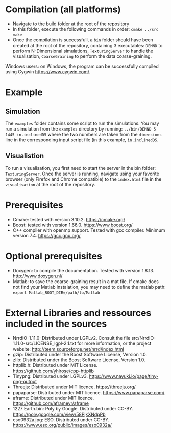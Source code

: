# Compilation (all platforms)
- Navigate to the build folder at the root of the repository
- In this folder, execute the following commands in order: 
`cmake ../src`
`make`
- Once the compilation is successfull, a `bin` folder should have been created at the root of the repository, containing 3 executables: `DEMND` to perform N-Dimensional simulations, `TexturingServer` to handle the visualisation, `CoarseGraining` to perform the data coarse-graining. 

Windows users: on Windows, the program can be successfully compiled using Cygwin https://www.cygwin.com/.

# Example
## Simulation 
The `examples` folder contains some script to run the simulations. You may run a simulation from the `examples` directory by running:
`../bin/DEMND 5 1445 in.inclinedD5`
where the two numbers are taken from the `dimensions` line in the corresponding input script file (in this example, `in.inclinedD5`.

## Visualistion
To run a visualisation, you first need to start the server in the bin folder: `TexturingServer`.
Once the server is running, navigate using your favorite browser (only Firefox and Chrome compatible) to the `index.html` file in the `visualisation` at the root of the repository. 


# Prerequisites
- Cmake: tested with version 3.10.2. https://cmake.org/
- Boost: tested with version 1.66.0. https://www.boost.org/
- C++ compiler with openmp support. Tested with gcc compiler. Minimum version 7.4. https://gcc.gnu.org/

# Optional prerequisites
- Doxygen: to compile the documentation. Tested with version 1.8.13. http://www.doxygen.nl/
- Matlab: to save the coarse-graining result in a mat file. If cmake does not find your Matlab instalation, you may need to define the matlab path: `export Matlab_ROOT_DIR=/path/to/Matlab`

# External Libraries and ressources included in the sources
- NrrdIO-1.11.0: Distributed under LGPLv2. Consult the file src/NrrdIO-1.11.0-src/LICENSE_lgpl-2.1.txt for more information, or the project website: http://teem.sourceforge.net/nrrd/index.html
- gzip: Distributed under the Boost Software License, Version 1.0.
- zlib: Distributed under the Boost Software License, Version 1.0.
- httplib.h: Distributed under MIT License. https://github.com/yhirose/cpp-httplib
- Tinypng: Distributed under LGPLv3. https://www.nayuki.io/page/tiny-png-output
- Threejs: Distributed under MIT licence. https://threejs.org/
- papaparse: Distributed under MIT licence. https://www.papaparse.com/
- aframe: Distributed under MIT licence. https://github.com/aframevr/aframe
- 1227 Earth.bin: Poly by Google. Distributed under CC-BY. https://poly.google.com/view/58PjkXNdpPb
- eso0932a.jpg: ESO. Distributed under CC-BY. https://www.eso.org/public/images/eso0932a/

















